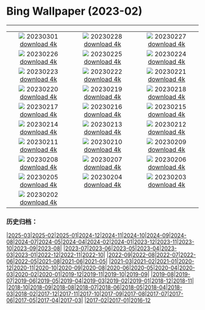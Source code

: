 # Bing Wallpaper (2023-02)
**************
| | | |
| :----: | :----: | :----: |
| ![](https://www.bing.com/th?id=OHR.FriedensglockeFichtelberg_JA-JP7896748071_1920x1080.jpg) 20230301 [download 4k](https://www.bing.com/th?id=OHR.FriedensglockeFichtelberg_JA-JP7896748071_UHD.jpg) | ![](https://www.bing.com/th?id=OHR.AtraniAmalfi_JA-JP6744499353_1920x1080.jpg) 20230228 [download 4k](https://www.bing.com/th?id=OHR.AtraniAmalfi_JA-JP6744499353_UHD.jpg) | ![](https://www.bing.com/th?id=OHR.PolarBearFrost_JA-JP6183765831_1920x1080.jpg) 20230227 [download 4k](https://www.bing.com/th?id=OHR.PolarBearFrost_JA-JP6183765831_UHD.jpg) |
| ![](https://www.bing.com/th?id=OHR.CanopyPeru_JA-JP5592928967_1920x1080.jpg) 20230226 [download 4k](https://www.bing.com/th?id=OHR.CanopyPeru_JA-JP5592928967_UHD.jpg) | ![](https://www.bing.com/th?id=OHR.BryceAnniv_JA-JP4970037032_1920x1080.jpg) 20230225 [download 4k](https://www.bing.com/th?id=OHR.BryceAnniv_JA-JP4970037032_UHD.jpg) | ![](https://www.bing.com/th?id=OHR.RichmondParkDuck_JA-JP4769171194_1920x1080.jpg) 20230224 [download 4k](https://www.bing.com/th?id=OHR.RichmondParkDuck_JA-JP4769171194_UHD.jpg) |
| ![](https://www.bing.com/th?id=OHR.MtFuji2023_JA-JP4634811404_1920x1080.jpg) 20230223 [download 4k](https://www.bing.com/th?id=OHR.MtFuji2023_JA-JP4634811404_UHD.jpg) | ![](https://www.bing.com/th?id=OHR.ParisWinter_JA-JP7691412226_1920x1080.jpg) 20230222 [download 4k](https://www.bing.com/th?id=OHR.ParisWinter_JA-JP7691412226_UHD.jpg) | ![](https://www.bing.com/th?id=OHR.MardiGrasNOLA_JA-JP5656868488_1920x1080.jpg) 20230221 [download 4k](https://www.bing.com/th?id=OHR.MardiGrasNOLA_JA-JP5656868488_UHD.jpg) |
| ![](https://www.bing.com/th?id=OHR.SandhillSleeping_JA-JP3893178141_1920x1080.jpg) 20230220 [download 4k](https://www.bing.com/th?id=OHR.SandhillSleeping_JA-JP3893178141_UHD.jpg) | ![](https://www.bing.com/th?id=OHR.MauiWhale_JA-JP6535898640_1920x1080.jpg) 20230219 [download 4k](https://www.bing.com/th?id=OHR.MauiWhale_JA-JP6535898640_UHD.jpg) | ![](https://www.bing.com/th?id=OHR.EbenIceCave_JA-JP1494181930_1920x1080.jpg) 20230218 [download 4k](https://www.bing.com/th?id=OHR.EbenIceCave_JA-JP1494181930_UHD.jpg) |
| ![](https://www.bing.com/th?id=OHR.BirdcountAllen_JA-JP8731451204_1920x1080.jpg) 20230217 [download 4k](https://www.bing.com/th?id=OHR.BirdcountAllen_JA-JP8731451204_UHD.jpg) | ![](https://www.bing.com/th?id=OHR.FireFallYosemite_JA-JP3640379244_1920x1080.jpg) 20230216 [download 4k](https://www.bing.com/th?id=OHR.FireFallYosemite_JA-JP3640379244_UHD.jpg) | ![](https://www.bing.com/th?id=OHR.HippoDayChobe_JA-JP4157625121_1920x1080.jpg) 20230215 [download 4k](https://www.bing.com/th?id=OHR.HippoDayChobe_JA-JP4157625121_UHD.jpg) |
| ![](https://www.bing.com/th?id=OHR.OtaruIgloo_JA-JP7407009120_1920x1080.jpg) 20230214 [download 4k](https://www.bing.com/th?id=OHR.OtaruIgloo_JA-JP7407009120_UHD.jpg) | ![](https://www.bing.com/th?id=OHR.MoonValley_JA-JP7018598504_1920x1080.jpg) 20230213 [download 4k](https://www.bing.com/th?id=OHR.MoonValley_JA-JP7018598504_UHD.jpg) | ![](https://www.bing.com/th?id=OHR.BoobyDarwinDay_JA-JP1726545443_1920x1080.jpg) 20230212 [download 4k](https://www.bing.com/th?id=OHR.BoobyDarwinDay_JA-JP1726545443_UHD.jpg) |
| ![](https://www.bing.com/th?id=OHR.DarkSkiesDV_JA-JP9282032647_1920x1080.jpg) 20230211 [download 4k](https://www.bing.com/th?id=OHR.DarkSkiesDV_JA-JP9282032647_UHD.jpg) | ![](https://www.bing.com/th?id=OHR.EpidaurusGreece_JA-JP2347986094_1920x1080.jpg) 20230210 [download 4k](https://www.bing.com/th?id=OHR.EpidaurusGreece_JA-JP2347986094_UHD.jpg) | ![](https://www.bing.com/th?id=OHR.LowerAntelopeAZ_JA-JP7012755127_1920x1080.jpg) 20230209 [download 4k](https://www.bing.com/th?id=OHR.LowerAntelopeAZ_JA-JP7012755127_UHD.jpg) |
| ![](https://www.bing.com/th?id=OHR.NorwayRestArea_JA-JP6935320347_1920x1080.jpg) 20230208 [download 4k](https://www.bing.com/th?id=OHR.NorwayRestArea_JA-JP6935320347_UHD.jpg) | ![](https://www.bing.com/th?id=OHR.MedievalLabro_JA-JP6870890928_1920x1080.jpg) 20230207 [download 4k](https://www.bing.com/th?id=OHR.MedievalLabro_JA-JP6870890928_UHD.jpg) | ![](https://www.bing.com/th?id=OHR.WaitangiFjordlandNP_JA-JP6793291613_1920x1080.jpg) 20230206 [download 4k](https://www.bing.com/th?id=OHR.WaitangiFjordlandNP_JA-JP6793291613_UHD.jpg) |
| ![](https://www.bing.com/th?id=OHR.QuebecFrontenac_JA-JP6735018046_1920x1080.jpg) 20230205 [download 4k](https://www.bing.com/th?id=OHR.QuebecFrontenac_JA-JP6735018046_UHD.jpg) | ![](https://www.bing.com/th?id=OHR.Risshun2023_JA-JP6678621305_1920x1080.jpg) 20230204 [download 4k](https://www.bing.com/th?id=OHR.Risshun2023_JA-JP6678621305_UHD.jpg) | ![](https://www.bing.com/th?id=OHR.Setsubun2023_JA-JP6615613834_1920x1080.jpg) 20230203 [download 4k](https://www.bing.com/th?id=OHR.Setsubun2023_JA-JP6615613834_UHD.jpg) |
| ![](https://www.bing.com/th?id=OHR.GroundhogThree_JA-JP6525228298_1920x1080.jpg) 20230202 [download 4k](https://www.bing.com/th?id=OHR.GroundhogThree_JA-JP6525228298_UHD.jpg) |  |  |

### 历史归档：

|[2025-03](bing/2025-03/2025-03.md)|[2025-02](bing/2025-02/2025-02.md)|[2025-01](bing/2025-01/2025-01.md)|[2024-12](bing/2024-12/2024-12.md)|[2024-11](bing/2024-11/2024-11.md)|[2024-10](bing/2024-10/2024-10.md)|[2024-09](bing/2024-09/2024-09.md)|[2024-08](bing/2024-08/2024-08.md)|[2024-07](bing/2024-07/2024-07.md)|[2024-05](bing/2024-05/2024-05.md)|[2024-04](bing/2024-04/2024-04.md)|[2024-02](bing/2024-02/2024-02.md)|[2024-01](bing/2024-01/2024-01.md)|[2023-12](bing/2023-12/2023-12.md)|[2023-11](bing/2023-11/2023-11.md)|[2023-10](bing/2023-10/2023-10.md)|[2023-09](bing/2023-09/2023-09.md)|[2023-08](bing/2023-08/2023-08.md)|
|[2023-07](bing/2023-07/2023-07.md)|[2023-06](bing/2023-06/2023-06.md)|[2023-05](bing/2023-05/2023-05.md)|[2023-04](bing/2023-04/2023-04.md)|[2023-03](bing/2023-03/2023-03.md)|[2023-01](bing/2023-01/2023-01.md)|[2022-12](bing/2022-12/2022-12.md)|[2022-11](bing/2022-11/2022-11.md)|[2022-10](bing/2022-10/2022-10.md)|
|[2022-09](bing/2022-09/2022-09.md)|[2022-08](bing/2022-08/2022-08.md)|[2022-07](bing/2022-07/2022-07.md)|[2022-06](bing/2022-06/2022-06.md)|[2022-05](bing/2022-05/2022-05.md)|[2021-08](bing/2021-08/2021-08.md)|[2021-06](bing/2021-06/2021-06.md)|[2021-05](bing/2021-05/2021-05.md)|
|[2021-03](bing/2021-03/2021-03.md)|[2021-02](bing/2021-02/2021-02.md)|[2021-01](bing/2021-01/2021-01.md)|[2020-12](bing/2020-12/2020-12.md)|[2020-11](bing/2020-11/2020-11.md)|[2020-10](bing/2020-10/2020-10.md)|[2020-09](bing/2020-09/2020-09.md)|[2020-08](bing/2020-08/2020-08.md)|[2020-06](bing/2020-06/2020-06.md)|[2020-05](bing/2020-05/2020-05.md)|[2020-04](bing/2020-04/2020-04.md)|[2020-03](bing/2020-03/2020-03.md)|[2020-02](bing/2020-02/2020-02.md)|[2020-01](bing/2020-01/2020-01.md)|[2019-12](bing/2019-12/2019-12.md)|[2019-11](bing/2019-11/2019-11.md)|[2019-10](bing/2019-10/2019-10.md)|[2019-09](bing/2019-09/2019-09.md)|
|[2019-08](bing/2019-08/2019-08.md)|[2019-07](bing/2019-07/2019-07.md)|[2019-06](bing/2019-06/2019-06.md)|[2019-05](bing/2019-05/2019-05.md)|[2019-04](bing/2019-04/2019-04.md)|[2019-03](bing/2019-03/2019-03.md)|[2019-02](bing/2019-02/2019-02.md)|[2019-01](bing/2019-01/2019-01.md)|[2018-12](bing/2018-12/2018-12.md)|[2018-11](bing/2018-11/2018-11.md)|
|[2018-10](bing/2018-10/2018-10.md)|[2018-09](bing/2018-09/2018-09.md)|[2018-08](bing/2018-08/2018-08.md)|[2018-07](bing/2018-07/2018-07.md)|[2018-06](bing/2018-06/2018-06.md)|[2018-05](bing/2018-05/2018-05.md)|[2018-04](bing/2018-04/2018-04.md)|[2018-03](bing/2018-03/2018-03.md)|[2018-02](bing/2018-02/2018-02.md)|[2017-12](bing/2017-12/2017-12.md)|[2017-11](bing/2017-11/2017-11.md)|[2017-10](bing/2017-10/2017-10.md)|[2017-09](bing/2017-09/2017-09.md)|[2017-08](bing/2017-08/2017-08.md)|[2017-07](bing/2017-07/2017-07.md)|[2017-06](bing/2017-06/2017-06.md)|[2017-05](bing/2017-05/2017-05.md)|[2017-04](bing/2017-04/2017-04.md)|[2017-03](bing/2017-03/2017-03.md)|
|[2017-02](bing/2017-02/2017-02.md)|[2017-01](bing/2017-01/2017-01.md)|[2016-12](bing/2016-12/2016-12.md)